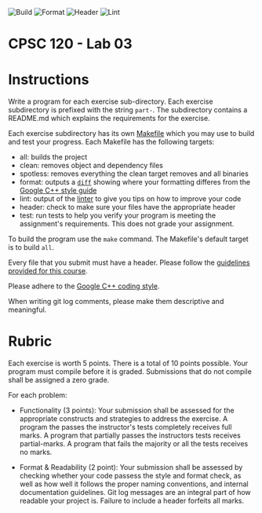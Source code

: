 ![Build](../../actions/workflows/build.yml/badge.svg)
![Format](../../actions/workflows/format.yml/badge.svg)
![Header](../../actions/workflows/header.yml/badge.svg)
![Lint](../../actions/workflows/lint.yml/badge.svg)

# CPSC 120 - Lab 03

# Instructions

Write a program for each exercise sub-directory. Each exercise subdirectory is prefixed with the string `part-`. The subdirectory contains a README.md which explains the requirements for the exercise.

Each exercise subdirectory has its own [Makefile](https://en.wikipedia.org/wiki/Makefile) which you may use to build and test your progress. Each Makefile has the following targets:

* all: builds the project
* clean: removes object and dependency files
* spotless: removes everything the clean target removes and all binaries
* format: outputs a [`diff`](https://en.wikipedia.org/wiki/Diff) showing where your formatting differes from the [Google C++ style guide](https://google.github.io/styleguide/cppguide.html)
* lint: output of the [linter](https://en.wikipedia.org/wiki/Lint_(software)) to give you tips on how to improve your code
* header: check to make sure your files have the appropriate header
* test: run tests to help you verify your program is meeting the assignment's requirements. This does not grade your assignment.

To build the program use the `make` command. The Makefile's default target is to build `all`.

Every file that you submit must have a header. Please follow the [guidelines provided for this course](https://docs.google.com/document/d/17WkDlxO92zpb26pYM1NIACPcMWtCOlKO7WCrWC6YxRo/edit?usp=sharing).

Please adhere to the [Google C++ coding style](https://google.github.io/styleguide/cppguide.html).

When writing git log comments, please make them descriptive and meaningful.

# Rubric

Each exercise is worth 5 points. There is a total of 10 points possible. Your program must compile before it is graded. Submissions that do not compile shall be assigned a zero grade.

For each problem:

* Functionality (3 points): Your submission shall be assessed for the appropriate constructs and strategies to address the exercise. A program the passes the instructor's tests completely receives full marks. A program that partially passes the instructors tests receives partial-marks. A program that fails the majority or all the tests receives no marks.

* Format & Readability (2 point): Your submission shall be assessed by checking whether your code passess the style and format check, as well as how well it follows the proper naming conventions, and internal documentation guidelines. Git log messages are an integral part of how readable your project is. Failure to include a header forfeits all marks.

